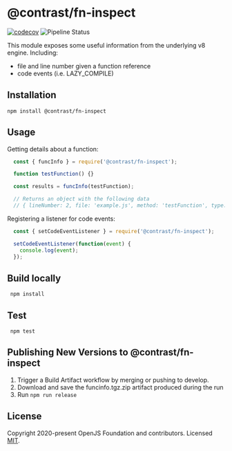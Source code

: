 # @contrast/fn-inspect
[![codecov](https://codecov.io/gh/Contrast-Security-Inc/node-fn-inspect/branch/master/graph/badge.svg)](https://codecov.io/gh/Contrast-Security-Inc/node-fn-inspect)
![Pipeline Status](https://github.com/Contrast-Security-Inc/node-fn-inspect/workflows/Unit%20Tests%20and%20Build/badge.svg)

This module exposes some useful information from the underlying v8 engine.  Including:

* file and line number given a function reference
* code events (i.e. LAZY_COMPILE)

## Installation
`npm install @contrast/fn-inspect`

## Usage

Getting details about a function:

```javascript
  const { funcInfo } = require('@contrast/fn-inspect');

  function testFunction() {}

  const results = funcInfo(testFunction);

  // Returns an object with the following data
  // { lineNumber: 2, file: 'example.js', method: 'testFunction', type: 'Function' }
```

Registering a listener for code events:

```javascript
  const { setCodeEventListener } = require('@contrast/fn-inspect');

  setCodeEventListener(function(event) {
    console.log(event);
  });
```

## Build locally
` npm install`

## Test
` npm test`

## Publishing New Versions to @contrast/fn-inspect
1. Trigger a Build Artifact workflow by merging or pushing to develop.
2. Download and save the funcinfo.tgz.zip artifact produced during the run
3. Run `npm run release`

## License
Copyright 2020-present OpenJS Foundation and contributors. Licensed [MIT](https://github.com/Contrast-Security-Inc/node-fn-inspect/blob/master/LICENSE).
